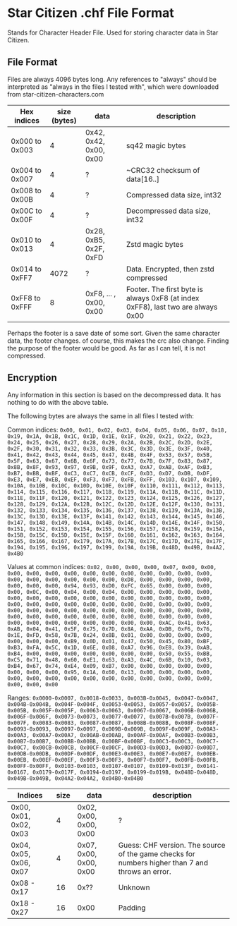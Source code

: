 # Star Citizen .chf File Format

Stands for Character Header File. Used for storing character data in Star Citizen.

## File Format

Files are always 4096 bytes long. Any references to "always" should be interpreted as "always in the files I tested with", which were downloaded from star-citizen-characters.com

| Hex indices    | size (bytes) | data                   | description                                                                      |
|----------------|--------------|------------------------|----------------------------------------------------------------------------------|
| 0x000 to 0x003 | 4            | 0x42, 0x42, 0x00, 0x00 | sq42 magic bytes                                                                 |
| 0x004 to 0x007 | 4            | ?                      | ~CRC32 checksum of data[16..]                                                    |
| 0x008 to 0x00B | 4            | ?                      | Compressed data size, int32                                                      |
| 0x00C to 0x00F | 4            | ?                      | Decompressed data size, int32                                                    |
| 0x010 to 0x013 | 4            | 0x28, 0xB5, 0x2F, 0xFD | Zstd magic bytes                                                                 |
| 0x014 to 0xFF7 | 4072         | ?                      | Data. Encrypted, then zstd compressed                                            |
| 0xFF8 to 0xFFF | 8            | 0xF8, ... , 0x00, 0x00 | Footer. The first byte is always 0xF8 (at index 0xFF8), last two are always 0x00 |

Perhaps the footer is a save date of some sort. Given the same character data, the footer changes. of course, this makes the crc also change.
Finding the purpose of the footer would be good. As far as I can tell, it is not compressed.

## Encryption
Any information in this section is based on the decompressed data. It has nothing to do with the above table.

The following bytes are always the same in all files I tested with:

Common indices:
`
0x00, 0x01, 0x02, 0x03, 0x04, 0x05, 0x06, 0x07, 0x18, 0x19, 0x1A, 0x1B, 0x1C, 0x1D, 0x1E, 0x1F,
0x20, 0x21, 0x22, 0x23, 0x24, 0x25, 0x26, 0x27, 0x28, 0x29, 0x2A, 0x2B, 0x2C, 0x2D, 0x2E, 0x2F,
0x30, 0x31, 0x32, 0x33, 0x3B, 0x3C, 0x3D, 0x3E, 0x3F, 0x40, 0x41, 0x42, 0x43, 0x44, 0x45, 0x47,
0x4B, 0x4F, 0x53, 0x57, 0x5B, 0x5F, 0x63, 0x67, 0x6B, 0x6F, 0x73, 0x77, 0x7B, 0x7F, 0x83, 0x87,
0x8B, 0x8F, 0x93, 0x97, 0x9B, 0x9F, 0xA3, 0xA7, 0xAB, 0xAF, 0xB3, 0xB7, 0xBB, 0xBF, 0xC3, 0xC7,
0xCB, 0xCF, 0xD3, 0xD7, 0xDB, 0xDF, 0xE3, 0xE7, 0xEB, 0xEF, 0xF3, 0xF7, 0xFB, 0xFF, 0x103, 0x107,
0x109, 0x10A, 0x10B, 0x10C, 0x10D, 0x10E, 0x10F, 0x110, 0x111, 0x112, 0x113, 0x114, 0x115, 0x116,
0x117, 0x118, 0x119, 0x11A, 0x11B, 0x11C, 0x11D, 0x11E, 0x11F, 0x120, 0x121, 0x122, 0x123, 0x124,
0x125, 0x126, 0x127, 0x128, 0x129, 0x12A, 0x12B, 0x12C, 0x12D, 0x12E, 0x12F, 0x130, 0x131, 0x132,
0x133, 0x134, 0x135, 0x136, 0x137, 0x138, 0x139, 0x13A, 0x13B, 0x13C, 0x13D, 0x13E, 0x13F, 0x141,
0x142, 0x143, 0x144, 0x145, 0x146, 0x147, 0x148, 0x149, 0x14A, 0x14B, 0x14C, 0x14D, 0x14E, 0x14F,
0x150, 0x151, 0x152, 0x153, 0x154, 0x155, 0x156, 0x157, 0x158, 0x159, 0x15A, 0x15B, 0x15C, 0x15D,
0x15E, 0x15F, 0x160, 0x161, 0x162, 0x163, 0x164, 0x165, 0x166, 0x167, 0x179, 0x17A, 0x17B, 0x17C,
0x17D, 0x17E, 0x17F, 0x194, 0x195, 0x196, 0x197, 0x199, 0x19A, 0x19B, 0x48D, 0x49B, 0x4A2, 0x4B0
`

Values at common indices:
`
0x02, 0x00, 0x00, 0x00, 0x07, 0x00, 0x00, 0x00, 0x00, 0x00, 0x00, 0x00, 0x00, 0x00, 0x00, 0x00,
0x00, 0x00, 0x00, 0x00, 0x00, 0x00, 0x00, 0x00, 0xD8, 0x00, 0x00, 0x00, 0x00, 0x00, 0x00, 0x00,
0x94, 0x93, 0xD0, 0xFC, 0x65, 0x00, 0x00, 0x00, 0x00, 0x0C, 0x00, 0x04, 0x00, 0x04, 0x00, 0x00,
0x00, 0x00, 0x00, 0x00, 0x00, 0x00, 0x00, 0x00, 0x00, 0x00, 0x00, 0x00, 0x00, 0x00, 0x00, 0x00,
0x00, 0x00, 0x00, 0x00, 0x00, 0x00, 0x00, 0x00, 0x00, 0x00, 0x00, 0x00, 0x00, 0x00, 0x00, 0x00,
0x00, 0x00, 0x00, 0x00, 0x00, 0x00, 0x00, 0x00, 0x00, 0x00, 0x00, 0x00, 0x00, 0x00, 0x00, 0x00,
0x00, 0x00, 0x00, 0x00, 0x00, 0x00, 0x00, 0xAC, 0x41, 0x63, 0xAB, 0x04, 0x41, 0x5F, 0x75, 0x7D,
0x8A, 0xAA, 0xDB, 0xF6, 0x76, 0x1E, 0xFD, 0x58, 0x7B, 0x24, 0x8B, 0x01, 0x00, 0x00, 0x00, 0x00,
0x00, 0x00, 0x00, 0xB9, 0x0D, 0x01, 0x47, 0x50, 0x45, 0x80, 0xBF, 0xB3, 0xFA, 0x5C, 0x1D, 0x6E,
0x08, 0xA7, 0x96, 0xE8, 0x39, 0xAB, 0xB4, 0x00, 0x00, 0x00, 0x00, 0x00, 0x00, 0x00, 0x50, 0x55,
0xBB, 0xC5, 0x71, 0x48, 0x60, 0xE1, 0x63, 0xA3, 0x4C, 0x6B, 0x10, 0x03, 0xB4, 0x67, 0x74, 0xE4,
0x09, 0xB7, 0x00, 0x00, 0x00, 0x00, 0x00, 0x00, 0x00, 0x00, 0x95, 0x1A, 0x60, 0x13, 0x00, 0x00,
0x00, 0x00, 0x00, 0x00, 0x00, 0x00, 0x00, 0x00, 0x00, 0x00, 0x00, 0x00, 0x00, 0x00, 0x00, 0x00
`

Ranges:
`
0x0000-0x0007, 0x0018-0x0033, 0x003B-0x0045, 0x0047-0x0047, 0x004B-0x004B, 0x004F-0x004F, 0x0053-0x0053, 0x0057-0x0057,
0x005B-0x005B, 0x005F-0x005F, 0x0063-0x0063, 0x0067-0x0067, 0x006B-0x006B, 0x006F-0x006F, 0x0073-0x0073, 0x0077-0x0077,
0x007B-0x007B, 0x007F-0x007F, 0x0083-0x0083, 0x0087-0x0087, 0x008B-0x008B, 0x008F-0x008F, 0x0093-0x0093, 0x0097-0x0097,
0x009B-0x009B, 0x009F-0x009F, 0x00A3-0x00A3, 0x00A7-0x00A7, 0x00AB-0x00AB, 0x00AF-0x00AF, 0x00B3-0x00B3, 0x00B7-0x00B7,
0x00BB-0x00BB, 0x00BF-0x00BF, 0x00C3-0x00C3, 0x00C7-0x00C7, 0x00CB-0x00CB, 0x00CF-0x00CF, 0x00D3-0x00D3, 0x00D7-0x00D7,
0x00DB-0x00DB, 0x00DF-0x00DF, 0x00E3-0x00E3, 0x00E7-0x00E7, 0x00EB-0x00EB, 0x00EF-0x00EF, 0x00F3-0x00F3, 0x00F7-0x00F7,
0x00FB-0x00FB, 0x00FF-0x00FF, 0x0103-0x0103, 0x0107-0x0107, 0x0109-0x013F, 0x0141-0x0167, 0x0179-0x017F, 0x0194-0x0197,
0x0199-0x019B, 0x048D-0x048D, 0x049B-0x049B, 0x04A2-0x04A2, 0x04B0-0x04B0
`

| Indices                | size | data                   | description                                                                                       |
|------------------------|------|------------------------|---------------------------------------------------------------------------------------------------|
| 0x00, 0x01, 0x02, 0x03 | 4    | 0x02, 0x00, 0x00, 0x00 | ?                                                                                                 |
| 0x04, 0x05, 0x06, 0x07 | 4    | 0x07, 0x00, 0x00, 0x00 | Guess: CHF version. The source of the game checks for numbers higher  than 7 and throws an error. |
| 0x08 - 0x17            | 16   | 0x??                   | Unknown                                                                                           |
| 0x18 - 0x27            | 16   | 0x00                   | Padding                                                                                           |


